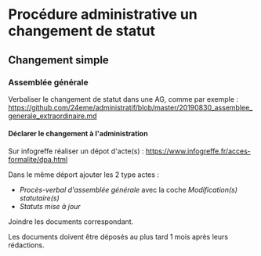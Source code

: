 # Procédure administrative un changement de statut

## Changement simple

### Assemblée générale

Verbaliser le changement de statut dans une AG, comme par exemple : https://github.com/24eme/administratif/blob/master/20190830_assemblee_generale_extraordinaire.md

#### Déclarer le changement à l'administration

Sur infogreffe réaliser un dépot d'acte(s) : https://www.infogreffe.fr/acces-formalite/dpa.html

Dans le même déport ajouter les 2 type actes :

* *Procès-verbal d'assemblée générale* avec la coche *Modification(s) statutaire(s)*
* *Statuts mise à jour*

Joindre les documents correspondant.

Les documents doivent être déposés au plus tard 1 mois après leurs rédactions.
